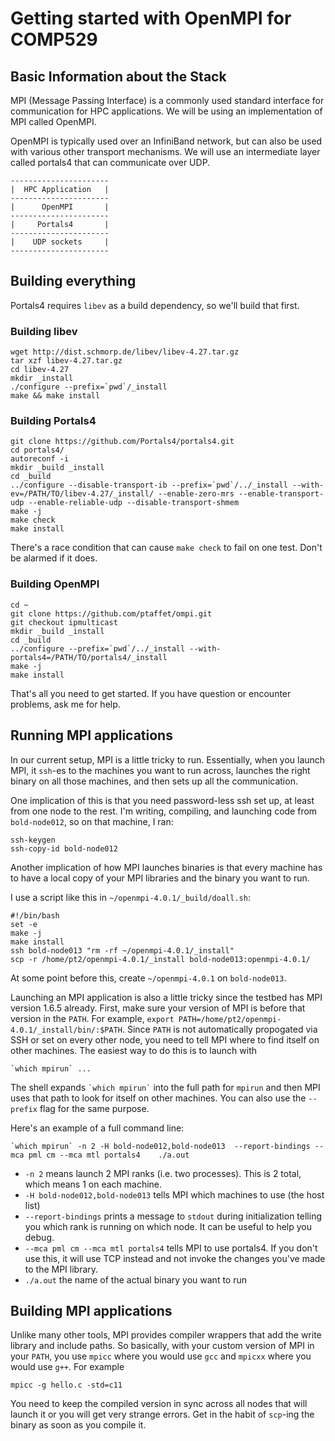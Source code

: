 # Getting started with OpenMPI for COMP529

## Basic Information about the Stack
MPI (Message Passing Interface) is a commonly used standard interface for communication for HPC applications.
We will be using an implementation of MPI called OpenMPI.

OpenMPI is typically used over an InfiniBand network, but can also be used with various other transport mechanisms.
We will use an intermediate layer called portals4 that can communicate over UDP.

    ----------------------
    |  HPC Application   |
    ----------------------
    |      OpenMPI       |
    ----------------------
    |     Portals4       |
    ----------------------
    |    UDP sockets     |
    ----------------------

## Building everything
Portals4 requires `libev` as a build dependency, so we'll build that first.
### Building libev
    wget http://dist.schmorp.de/libev/libev-4.27.tar.gz
    tar xzf libev-4.27.tar.gz
    cd libev-4.27
    mkdir _install
    ./configure --prefix=`pwd`/_install
    make && make install


### Building Portals4
    git clone https://github.com/Portals4/portals4.git
    cd portals4/
    autoreconf -i
    mkdir _build _install
    cd _build
    ../configure --disable-transport-ib --prefix=`pwd`/../_install --with-ev=/PATH/TO/libev-4.27/_install/ --enable-zero-mrs --enable-transport-udp --enable-reliable-udp --disable-transport-shmem
    make -j
    make check 
    make install
    
There's a race condition that can cause `make check` to fail on one test.
Don't be alarmed if it does.

### Building OpenMPI
    cd ~
    git clone https://github.com/ptaffet/ompi.git
    git checkout ipmulticast
    mkdir _build _install
    cd _build
    ../configure --prefix=`pwd`/../_install --with-portals4=/PATH/TO/portals4/_install
    make -j
    make install

That's all you need to get started.
If you have question or encounter problems, ask me for help.

## Running MPI applications
In our current setup, MPI is a little tricky to run. 
Essentially, when you launch MPI, it `ssh`-es to the machines you want to run across, launches the right binary on all those machines, and then sets up all the communication.

One implication of this is that you need password-less ssh set up, at least from one node to the rest.
I'm writing, compiling, and launching code from `bold-node012`, so on that machine, I ran:

    ssh-keygen
    ssh-copy-id bold-node012    

Another implication of how MPI launches binaries is that every machine has to have a local copy of your MPI libraries and the binary you want to run.

I use a script like this in `~/openmpi-4.0.1/_build/doall.sh`:

    #!/bin/bash
    set -e
    make -j
    make install
    ssh bold-node013 "rm -rf ~/openmpi-4.0.1/_install"
    scp -r /home/pt2/openmpi-4.0.1/_install bold-node013:openmpi-4.0.1/
    
At some point before this, create `~/openmpi-4.0.1` on `bold-node013`.

Launching an MPI application is also a little tricky since the testbed has MPI version 1.6.5 already.
First, make sure your version of MPI is before that version in the `PATH`.
For example, `export PATH=/home/pt2/openmpi-4.0.1/_install/bin/:$PATH`.
Since `PATH` is not automatically propogated via SSH or set on every other node, you need to tell MPI where to find itself on other machines. 
The easiest way to do this is to launch with 
    
    `which mpirun` ...

The shell expands `` `which mpirun` `` into the full path for `mpirun` and then MPI uses that path to look for itself on other machines.
You can also use the `--prefix` flag for the same purpose.

Here's an example of a full command line:

    `which mpirun` -n 2 -H bold-node012,bold-node013  --report-bindings --mca pml cm --mca mtl portals4    ./a.out

* `-n 2` means launch 2 MPI ranks (i.e. two processes). This is 2 total, which means 1 on each machine.
* `-H bold-node012,bold-node013` tells MPI which machines to use (the host list)
* `--report-bindings` prints a message to `stdout` during initialization telling you which rank is running on which node. It can be useful to help you debug.
* `--mca pml cm --mca mtl portals4` tells MPI to use portals4. If you don't use this, it will use TCP instead and not invoke the changes you've made to the MPI library.
* `./a.out` the name of the actual binary you want to run

## Building MPI applications
Unlike many other tools, MPI provides compiler wrappers that add the write library and include paths.
So basically, with your custom version of MPI in your `PATH`, you use `mpicc` where you would use `gcc` and `mpicxx` where you would use `g++`.
For example

    mpicc -g hello.c -std=c11

You need to keep the compiled version in sync across all nodes that will launch it or you will get very strange errors.
Get in the habit of `scp`-ing the binary as soon as you compile it.
